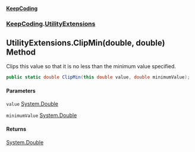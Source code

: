 #### [KeepCoding](index.md 'index')
### [KeepCoding](KeepCoding.md 'KeepCoding').[UtilityExtensions](UtilityExtensions.md 'KeepCoding.UtilityExtensions')
## UtilityExtensions.ClipMin(double, double) Method
Clips this value so that it is no less than the minimum value specified.
```csharp
public static double ClipMin(this double value, double minimumValue);
```
#### Parameters
<a name='KeepCoding_UtilityExtensions_ClipMin(double_double)_value'></a>
`value` [System.Double](https://docs.microsoft.com/en-us/dotnet/api/System.Double 'System.Double')  
  
<a name='KeepCoding_UtilityExtensions_ClipMin(double_double)_minimumValue'></a>
`minimumValue` [System.Double](https://docs.microsoft.com/en-us/dotnet/api/System.Double 'System.Double')  
  
#### Returns
[System.Double](https://docs.microsoft.com/en-us/dotnet/api/System.Double 'System.Double')  
